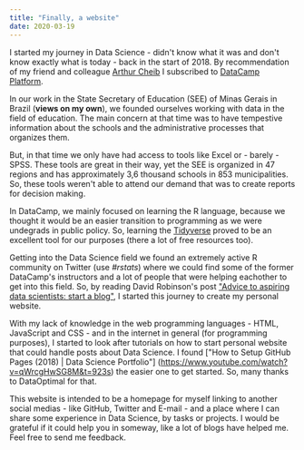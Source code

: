 ```yaml
---
title: "Finally, a website"
date: 2020-03-19
---
```


I started my journey in Data Science - didn't know what it was and don't know exactly what is today - back in the start of 2018. By recommendation of my friend and colleague [Arthur Cheib](https://twitter.com/arthurcheib) I subscribed to [DataCamp Platform](https://www.datacamp.com/).

In our work in the State Secretary of Education (SEE) of Minas Gerais in Brazil (**views on my own**), we founded ourselves working with data in the field of education. The main concern at that time was to have tempestive information about the schools and the administrative processes that organizes them.

But, in that time we only have had access to tools like Excel or - barely - SPSS. These tools are great in their way, yet the SEE is organized in 47 regions and has approximately 3,6 thousand schools in 853 municipalities. So, these tools weren't able to attend our demand that was to create reports for decision making.

In DataCamp, we mainly focused on learning the R language, because we thought it would be an easier transition to programming as we were undegrads in public policy. So, learning the [Tidyverse](https://www.tidyverse.org/) proved to be an excellent tool for our purposes (there a lot of free resources too).

Getting into the Data Science field we found an extremely active R community on Twitter (use *#rstats*) where we could find some of the former DataCamp's instructors and a lot of people that were helping eachother to get into this field. So, by reading David Robinson's post ["Advice to aspiring data scientists: start a blog"](http://varianceexplained.org/r/start-blog/), I started this journey to create my personal website.

With my lack of knowledge in the web programming languages - HTML, JavaScript and CSS - and in the internet in general (for programming purposes), I started to look after tutorials on how to start personal website that could handle posts about Data Science. I found ["How to Setup GitHub Pages (2018) | Data Science Portfolio"] (https://www.youtube.com/watch?v=qWrcgHwSG8M&t=923s) the easier one to get started. So, many thanks to DataOptimal for that.

This website is intended to be a homepage for myself linking to another social medias - like GitHub, Twitter and E-mail - and a place where I can share some experience in Data Science, by tasks or projects. I would be grateful if it could help you in someway, like a lot of blogs have helped me. Feel free to send me feedback.
